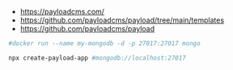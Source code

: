 * https://payloadcms.com/
* https://github.com/payloadcms/payload/tree/main/templates
* https://github.com/payloadcms/payload


```sh
#docker run --name my-mongodb -d -p 27017:27017 mongo

npx create-payload-app #mongodb://localhost:27017
```
